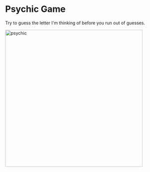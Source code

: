 # Psychic Game
Try to guess the letter I'm thinking of before you run out of guesses. 

<img width="442" alt="psychic" src="https://user-images.githubusercontent.com/22899123/31840079-5a20bbd6-b5a9-11e7-893b-e0491e4a2e6d.png">

